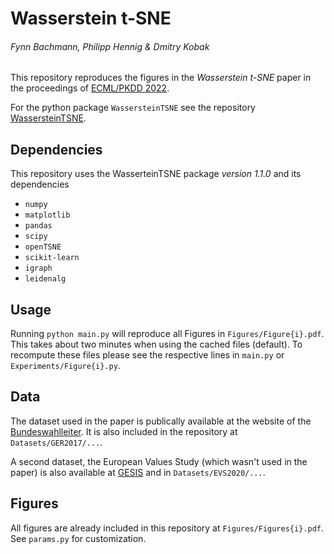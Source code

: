 # Wasserstein t-SNE 
###### Fynn Bachmann, Philipp Hennig & Dmitry Kobak

This repository reproduces the figures in the _Wasserstein t-SNE_ paper in the proceedings of [ECML/PKDD 2022](https://link.springer.com/chapter/10.1007/978-3-031-26387-3_7).

For the python package `WassersteinTSNE` see the repository [WassersteinTSNE](https://github.com/fsvbach/WassersteinTSNE). 

## Dependencies 

This repository uses the WasserteinTSNE package *version 1.1.0* and its dependencies

- `numpy`
- `matplotlib`
- `pandas`
- `scipy`
- `openTSNE`
- `scikit-learn`
- `igraph`
- `leidenalg`

## Usage

Running `python main.py` will reproduce all Figures in `Figures/Figure{i}.pdf`. This takes about two minutes when using the cached files (default). To recompute these files please see the respective lines in `main.py` or `Experiments/Figure{i}.py`.

## Data

The dataset used in the paper is publically available at the website of the [Bundeswahlleiter](https://tinyurl.com/mpevp355). It is also included in the repository at `Datasets/GER2017/...`. 

A second dataset, the European Values Study (which wasn't used in the paper) is also available at [GESIS](https://doi.org/10.4232/1.13560) and in `Datasets/EVS2020/...`.

## Figures

All figures are already included in this repository at `Figures/Figures{i}.pdf`. See `params.py` for customization.

